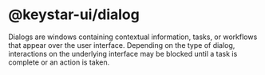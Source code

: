 # @keystar-ui/dialog

Dialogs are windows containing contextual information, tasks, or workflows that
appear over the user interface. Depending on the type of dialog, interactions on
the underlying interface may be blocked until a task is complete or an action is
taken.

